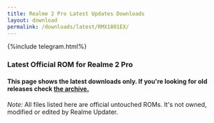 ```yaml
---
title: Realme 2 Pro Latest Updates Downloads
layout: download
permalink: /downloads/latest/RMX1801EX/
---
```

<script>
    $(document).ready(function () {
        loadLatest("RMX1801EX");
    });
</script>

{%include telegram.html%}

<div class="col-12 mx-auto">
    <h3 class="title bg-light p-2 rounded">Latest Official ROM for Realme 2 Pro</h3>
    <h4>This page shows the latest downloads only. If you're looking for old releases check
        <a href="/downloads/archive/RMX1801EX/">the archive.</a></h4>
    <p><i>Note: </i>All files listed here are official untouched ROMs.
        It's not owned, modified or edited by Realme Updater.</p>
    <div id="downloads">
    </div>
</div>